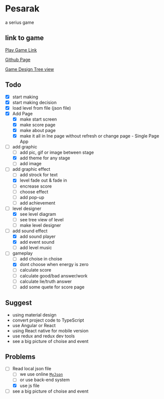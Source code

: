 # Pesarak

a serius game

## link to game

[Play Game Link](https://magic-light-team.github.io/Pesarak/)

[Github Page](https://github.com/magic-light-team/Pesarak)

[Game Design Tree view](https://magic-light-team.github.io/Pesarak/assets/src/mxgraph/see-level.html)

## Todo

- [x] start making
- [x] start making decision
- [x] load level from file (json file)
- [x] Add Page
  - [x] make start screen
  - [x] make score page 
  - [x] make about page
  - [x] make it all in Ine page without refresh or change page - Single Page App
- [ ] add graphic
  - [ ] add pic, gif or image between stage
  - [x] add theme for any stage
  - [ ] add image
- [ ] add graphic effect
  - [ ] add strock for text
  - [x] level fade out & fade in
  - [ ] encrease score
  - [ ] choose effect
  - [ ] add pop-up
  - [ ] add achievement
- [ ] level designer
  - [x] see level diagram
  - [ ] see tree view of level
  - [ ] make level designer
- [ ] add sound effect
  - [x] add sound player
  - [x] add event sound
  - [ ] add level music
- [ ] gameplay
  - [ ] add choise in choise
  - [x] dont choose when energy is zero
  - [ ] calculate score
  - [ ] calculate good/bad answer/work
  - [ ] calculate lie/truth answer
  - [ ] add some quete for score page

## Suggest

* using material design
* convert project code to TypeScript
* use Angular or React
* using React native for mobile version
* use redux and redux dev tools
* see a big picture of choise and event

## Problems

- [ ] Read local json file
  - [ ] we use online [`MyJson`](http://myjson.com/)
  - [ ] or use back-end system
  - [x] use js file

- [ ] see a big picture of choise and event
